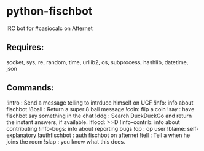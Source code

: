 python-fischbot
===============

IRC bot for #casiocalc on Afternet

Requires:
---------
socket, sys, re, random, time, urllib2, os, subprocess, hashlib, datetime, json

Commands:
---------
!intro <name>: Send a message telling <name> to intrduce himself on UCF
!info: info about fischbot
!8ball <query>: Return a super 8 ball message
!coin: flip a coin
!say <message>: have fischbot say something in the chat
!ddg <query>: Search DuckDuckGo and return the instant answers, if available.
!flood: >:-D
!info-contrib: info about contributing
!info-bugs: info about reporting bugs
!op <pass> <user>: op user
!blame: self-explanatory
!authfischbot <pass>: auth fischbot on afternet
!tell <user> <message>: Tell <user> a <message> when he joins the room
!slap <user>: you know what this does.
